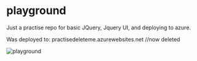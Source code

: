 # playground

Just a practise repo for basic JQuery, Jquery UI, and deploying to azure. 

Was deployed to: practisedeleteme.azurewebsites.net  //now deleted 

![playground](http://www.gs-pie.org/uploads/3/4/8/5/3485967/6522161_orig.jpg)
